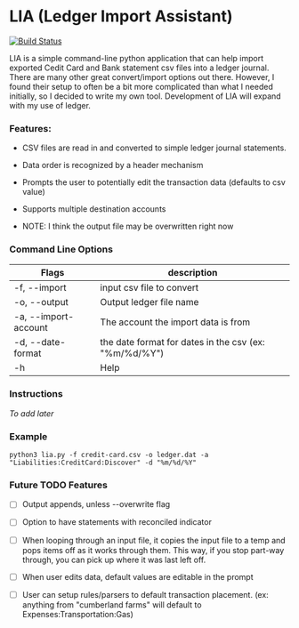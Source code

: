 # LIA (Ledger Import Assistant)

[![Build Status](https://travis-ci.org/himmAllRight/LIA.svg?branch=master)](https://travis-ci.org/himmAllRight/LIA/)

LIA is a simple command-line python application that can help import exported Cedit Card and Bank statement csv files into a ledger journal. There are many other great convert/import options out there. However, I found their setup to often be a bit more complicated than what I needed initially, so I decided to write my own tool. Development of LIA will expand with my use of ledger.

### Features:
- CSV files are read in and converted to simple ledger journal statements.
- Data order is recognized by a header mechanism
- Prompts the user to potentially edit the transaction data (defaults to csv value)
- Supports multiple destination accounts

- NOTE: I think the output file may be overwritten right now

### Command Line Options
| Flags | description |
|-------|-------------|
| -f, --import | input csv file to convert |
| -o, --output | Output ledger file name |
| -a, --import-account | The account the import data is from |
| -d, --date-format | the date format for dates in the csv (ex: "%m/%d/%Y") |
| -h | Help |


### Instructions

_To add later_

### Example
`python3 lia.py -f credit-card.csv -o ledger.dat -a "Liabilities:CreditCard:Discover" -d "%m/%d/%Y"`

### Future TODO Features
- [ ] Output appends, unless --overwrite flag
- [ ] Option to have statements with reconciled indicator
- [ ] When looping through an input file, it copies the input file to a temp and pops items off as it works through them. This way, if you stop part-way through, you can pick up where it was last left off.
- [ ] When user edits data, default values are editable in the prompt
- [ ] User can setup rules/parsers to default transaction placement. (ex: anything from "cumberland farms" will default to Expenses:Transportation:Gas)



